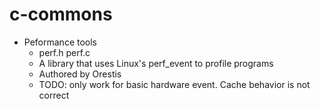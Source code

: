 c-commons
=========

- Peformance tools
  * perf.h perf.c
  * A library that uses Linux's perf_event to profile programs
  * Authored by Orestis
  * TODO: only work for basic hardware event. Cache behavior is not correct